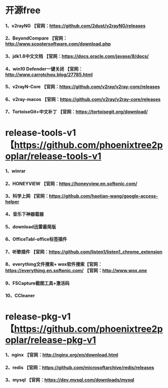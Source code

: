# 开源free
#### 1、v2rayNG 【官网：https://github.com/2dust/v2rayNG/releases
#### 2、BeyondCompare 【官网：http://www.scootersoftware.com/download.php
#### 3、jdk1.8中文文档 【官网：https://docs.oracle.com/javase/8/docs/
#### 4、win10 Defender一键关闭 【官网：http://www.carrotchou.blog/27785.html
#### 5、v2rayN-Core 【官网：https://github.com/v2ray/v2ray-core/releases
#### 6、v2ray-macos 【官网：https://github.com/v2ray/v2ray-core/releases
#### 7、TortoiseGit+中文补丁 【官网：https://tortoisegit.org/download/
# release-tools-v1  【https://github.com/phoenixtree2poplar/release-tools-v1
#### 1、winrar
#### 2、HONEYVIEW 【官网：https://honeyview.en.softonic.com/
#### 3、科学上网 【官网：https://github.com/haotian-wang/google-access-helper
#### 4、音乐下神器载器
#### 5、download迅雷最简版
#### 6、OfficeTabl-office标签插件
#### 7、听歌插件 【官网：https://github.com/listen1/listen1_chrome_extension
#### 8、everything文件搜索+ wox软件搜索【官网：https://everything.en.softonic.com/ 【官网：http://www.wox.one
#### 9、FSCapture截图工具+激活码
#### 10、CCleaner
# release-pkg-v1 【https://github.com/phoenixtree2poplar/release-pkg-v1
#### 1、nginx 【官网：http://nginx.org/en/download.html
#### 2、redis 【官网：https://github.com/microsoftarchive/redis/releases
#### 3、mysql 【官网：https://dev.mysql.com/downloads/mysql